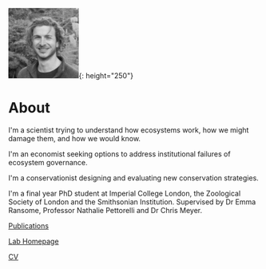![Jake Williams](/assets/image2.png){: height="250"}

# About
I'm a scientist trying to understand how ecosystems work, how we might damage them, and how we would know.

I'm an economist seeking options to address institutional failures of ecosystem governance. 

I'm a conservationist designing and evaluating new conservation strategies.

I'm a final year PhD student at Imperial College London, the Zoological Society of London and the Smithsonian Institution. Supervised by Dr Emma Ransome, Professor Nathalie Pettorelli and Dr Chris Meyer.

[Publications](https://scholar.google.com/citations?hl=en&user=Z4Tl1S4AAAAJ)

[Lab Homepage](https://ransomelab.science/?page_id=12)

[CV](https://www.linkedin.com/in/jakewilliamsoxford)
